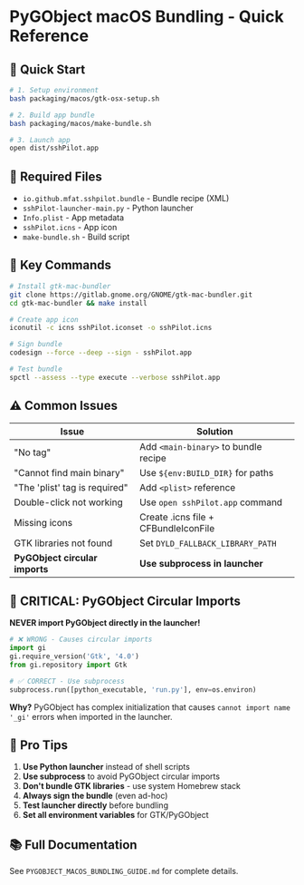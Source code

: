 # PyGObject macOS Bundling - Quick Reference

## 🚀 Quick Start

```bash
# 1. Setup environment
bash packaging/macos/gtk-osx-setup.sh

# 2. Build app bundle
bash packaging/macos/make-bundle.sh

# 3. Launch app
open dist/sshPilot.app
```

## 📁 Required Files

- `io.github.mfat.sshpilot.bundle` - Bundle recipe (XML)
- `sshPilot-launcher-main.py` - Python launcher
- `Info.plist` - App metadata
- `sshPilot.icns` - App icon
- `make-bundle.sh` - Build script

## 🔧 Key Commands

```bash
# Install gtk-mac-bundler
git clone https://gitlab.gnome.org/GNOME/gtk-mac-bundler.git
cd gtk-mac-bundler && make install

# Create app icon
iconutil -c icns sshPilot.iconset -o sshPilot.icns

# Sign bundle
codesign --force --deep --sign - sshPilot.app

# Test bundle
spctl --assess --type execute --verbose sshPilot.app
```

## ⚠️ Common Issues

| Issue | Solution |
|-------|----------|
| "No <main-binary> tag" | Add `<main-binary>` to bundle recipe |
| "Cannot find main binary" | Use `${env:BUILD_DIR}` for paths |
| "The 'plist' tag is required" | Add `<plist>` reference |
| Double-click not working | Use `open sshPilot.app` command |
| Missing icons | Create .icns file + CFBundleIconFile |
| GTK libraries not found | Set `DYLD_FALLBACK_LIBRARY_PATH` |
| **PyGObject circular imports** | **Use subprocess in launcher** |

## 🚨 CRITICAL: PyGObject Circular Imports

**NEVER import PyGObject directly in the launcher!**

```python
# ❌ WRONG - Causes circular imports
import gi
gi.require_version('Gtk', '4.0')
from gi.repository import Gtk

# ✅ CORRECT - Use subprocess
subprocess.run([python_executable, 'run.py'], env=os.environ)
```

**Why?** PyGObject has complex initialization that causes `cannot import name '_gi'` errors when imported in the launcher.

## 🌟 Pro Tips

1. **Use Python launcher** instead of shell scripts
2. **Use subprocess** to avoid PyGObject circular imports
3. **Don't bundle GTK libraries** - use system Homebrew stack
4. **Always sign the bundle** (even ad-hoc)
5. **Test launcher directly** before bundling
6. **Set all environment variables** for GTK/PyGObject

## 📚 Full Documentation

See `PYGOBJECT_MACOS_BUNDLING_GUIDE.md` for complete details.
